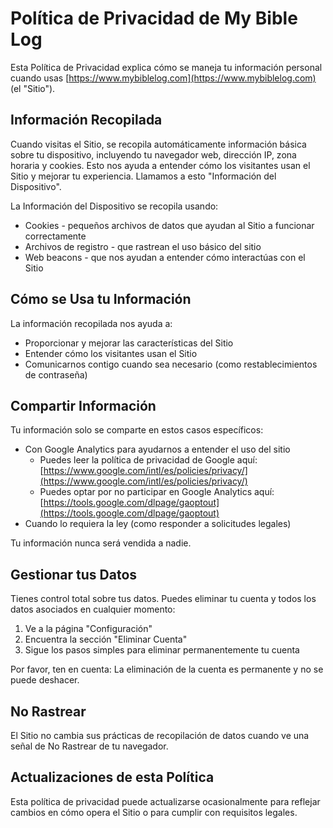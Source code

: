 # Política de Privacidad de My Bible Log

Esta Política de Privacidad explica cómo se maneja tu información personal cuando usas [https://www.mybiblelog.com](https://www.mybiblelog.com) (el "Sitio").

## Información Recopilada

Cuando visitas el Sitio, se recopila automáticamente información básica sobre tu dispositivo, incluyendo tu navegador web, dirección IP, zona horaria y cookies. Esto nos ayuda a entender cómo los visitantes usan el Sitio y mejorar tu experiencia. Llamamos a esto "Información del Dispositivo".

La Información del Dispositivo se recopila usando:

* Cookies - pequeños archivos de datos que ayudan al Sitio a funcionar correctamente
* Archivos de registro - que rastrean el uso básico del sitio
* Web beacons - que nos ayudan a entender cómo interactúas con el Sitio

## Cómo se Usa tu Información

La información recopilada nos ayuda a:

* Proporcionar y mejorar las características del Sitio
* Entender cómo los visitantes usan el Sitio
* Comunicarnos contigo cuando sea necesario (como restablecimientos de contraseña)

## Compartir Información

Tu información solo se comparte en estos casos específicos:

* Con Google Analytics para ayudarnos a entender el uso del sitio
  * Puedes leer la política de privacidad de Google aquí: [https://www.google.com/intl/es/policies/privacy/](https://www.google.com/intl/es/policies/privacy/)
  * Puedes optar por no participar en Google Analytics aquí: [https://tools.google.com/dlpage/gaoptout](https://tools.google.com/dlpage/gaoptout)
* Cuando lo requiera la ley (como responder a solicitudes legales)

Tu información nunca será vendida a nadie.

## Gestionar tus Datos

Tienes control total sobre tus datos. Puedes eliminar tu cuenta y todos los datos asociados en cualquier momento:

1. Ve a la página "Configuración"
2. Encuentra la sección "Eliminar Cuenta"
3. Sigue los pasos simples para eliminar permanentemente tu cuenta

Por favor, ten en cuenta: La eliminación de la cuenta es permanente y no se puede deshacer.

## No Rastrear

El Sitio no cambia sus prácticas de recopilación de datos cuando ve una señal de No Rastrear de tu navegador.

## Actualizaciones de esta Política

Esta política de privacidad puede actualizarse ocasionalmente para reflejar cambios en cómo opera el Sitio o para cumplir con requisitos legales.
